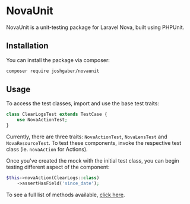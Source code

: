 # NovaUnit

NovaUnit is a unit-testing package for Laravel Nova, built using PHPUnit.

## Installation

You can install the package via composer:

```sh
composer require joshgaber/novaunit
```

## Usage

To access the test classes, import and use the base test traits:

```php
class ClearLogsTest extends TestCase {
    use NovaActionTest;
}
```

Currently, there are three traits: `NovaActionTest`, `NovaLensTest` and `NovaResourceTest`. To test these components, invoke the respective test class (ie. `novaAction` for Actions).

Once you've created the mock with the initial test class, you can begin testing different aspect of the component:

```php
$this->novaAction(ClearLogs::class)
    ->assertHasField('since_date');
```

To see a full list of methods available, [click here](methods.md).
